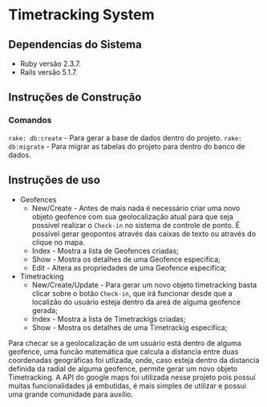 # Timetracking System

## Dependencias do Sistema
* Ruby versão 2.3.7.
* Rails versão 5.1.7.
## Instruções de Construção
### Comandos
`rake: db:create` - Para gerar a base de dados dentro do projeto.
`rake: db:migrate` - Para migrar as tabelas do projeto para dentro do banco de dados.
## Instruções de uso
* Geofences
  * New/Create - Antes de mais nada é necessário criar uma novo objeto geofence com sua geolocalização atual para que seja possível realizar o `Check-in` no sistema de controle de ponto. É possível gerar geopontos através das caixas de texto ou através do clique no mapa.
  * Index - Mostra a lista de Geofences criadas;
  * Show - Mostra os detalhes de uma Geofence especifíca;
  * Edit - Altera as propriedades de uma Geofence especifíca;
* Timetracking
  * New/Create/Update - Para gerar um novo objeto timetracking basta clicar sobre o botão `Check-in`, que irá funcionar desde que a localizão do usuário esteja dentro da areá de alguma geofence gerada;
  * Index - Mostra a lista de Timetrackigs criadas;
  * Show - Mostra os detalhes de uma Timetrackig especifíca;

Para checar se a geolocalização de um usuário está dentro de alguma geofence, uma funcão matemática que calcula a distancia entre duas coordenadas geográficas foi utlizada, onde, caso esteja dentro da distancia definida da radial de alguma geofence, permite gerar um novo objeto Timetracking.
A API do google maps foi utilizada nesse projeto pois possuí muitas funcionalidades já embutidas, é mais simples de utilizar e possui uma grande comunidade para auxílio.

